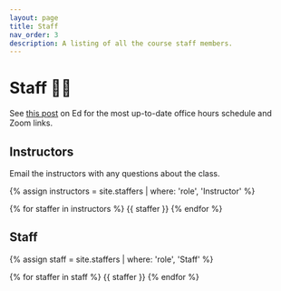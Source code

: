 ```yaml
---
layout: page
title: Staff
nav_order: 3
description: A listing of all the course staff members.
---
```


# Staff 🧑‍🏫

See [this post](https://edstem.org/us/courses/3251/discussion/201908) on Ed for the most up-to-date office hours schedule and Zoom links.

## Instructors

Email the instructors with any questions about the class.

{% assign instructors = site.staffers | where: 'role', 'Instructor' %}
<div class="role">
  {% for staffer in instructors %}
  {{ staffer }}
  {% endfor %}
</div>

## Staff

{% assign staff = site.staffers | where: 'role', 'Staff' %}
<div class="role">
  {% for staffer in staff %}
  {{ staffer }}
  {% endfor %}
</div>

<!-- ## Faculty Advisors

The faculty advisors are helping design the class behind-the-scenes. (Don't email them about this class, but feel free to email them about anything else!)

<div class="role">
  {% assign fa = site.staffers | where: 'role', 'Faculty Advisor' %}
  {% for staffer in fa %}
  {{ staffer }}
  {% endfor %}
</div> -->
